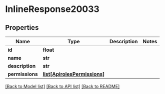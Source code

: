 # InlineResponse20033

## Properties
Name | Type | Description | Notes
------------ | ------------- | ------------- | -------------
**id** | **float** |  | 
**name** | **str** |  | 
**description** | **str** |  | 
**permissions** | [**list[ApirolesPermissions]**](ApirolesPermissions.md) |  | 

[[Back to Model list]](../README.md#documentation-for-models) [[Back to API list]](../README.md#documentation-for-api-endpoints) [[Back to README]](../README.md)

